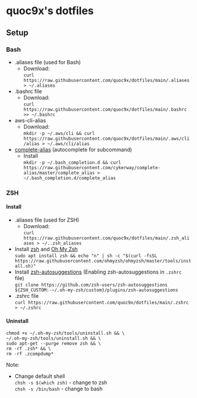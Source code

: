 # quoc9x's dotfiles
## Setup
### Bash
- .aliases file (used for Bash)
  - Download:    
  `curl https://raw.githubusercontent.com/quoc9x/dotfiles/main/.aliases > ~/.aliases`
- .bashrc file
  - Download:   
  `curl https://raw.githubusercontent.com/quoc9x/dotfiles/main/.bashrc >> ~/.bashrc`
- aws-cli-alias
  - Download:   
  `mkdir -p ~/.aws/cli && curl https://raw.githubusercontent.com/quoc9x/dotfiles/main/.aws/cli/alias > ~/.aws/cli/alias`
- [complete-alias](https://github.com/cykerway/complete-alias) (autocomplete for subcommand)
  - Install   
  `mkdir -p ~/.bash_completion.d && curl https://raw.githubusercontent.com/cykerway/complete-alias/master/complete_alias > ~/.bash_completion.d/complete_alias`

### ZSH
#### Install
- .aliases file (used for ZSH)
  - Download:    
  `curl https://raw.githubusercontent.com/quoc9x/dotfiles/main/.zsh_aliases > ~/..zsh_aliases`
- Install [zsh](https://github.com/ohmyzsh/ohmyzsh/wiki/Installing-ZSH) and [Oh My Zsh](https://github.com/ohmyzsh/ohmyzsh)   
`sudo apt install zsh && echo "n" | sh -c "$(curl -fsSL https://raw.githubusercontent.com/ohmyzsh/ohmyzsh/master/tools/install.sh)"`
- Install [zsh-autosuggestions](https://github.com/zsh-users/zsh-autosuggestions/blob/master/INSTALL.md) (Enabling zsh-autosuggestions in `.zshrc` file)    
`git clone https://github.com/zsh-users/zsh-autosuggestions ${ZSH_CUSTOM:-~/.oh-my-zsh/custom}/plugins/zsh-autosuggestions`
- .zshrc file   
`curl https://raw.githubusercontent.com/quoc9x/dotfiles/main/.zshrc > ~/.zshrc`
#### Uninstall
```rm -rf ${ZSH_CUSTOM:-~/.oh-my-zsh/custom}/plugins/zsh-autosuggestions && \
chmod +x ~/.oh-my-zsh/tools/uninstall.sh && \
~/.oh-my-zsh/tools/uninstall.sh && \
sudo apt-get --purge remove zsh && \   
rm -rf .zsh* && \
rm -rf .zcompdump*
```

Note:   
- Change default shell   
`chsh -s $(which zsh)` - change to zsh   
`chsh -s /bin/bash` - change to bash
